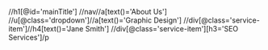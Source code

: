  //h1[@id='mainTitle']
 //nav//a[text()='About Us']
 //u[@class='dropdown']//a[text()='Graphic Design']
 //div[@class='service-item']//h4[text()='Jane Smith']
 //div[@class='service-item'][h3='SEO Services']/p



